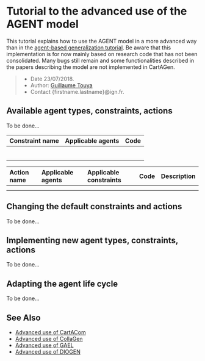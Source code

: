 # Tutorial to the advanced use of the AGENT model
This tutorial explains how to use the AGENT model in a more advanced way than in the [agent-based generalization tutorial][2]. Be aware that this implementation is for now mainly based on research code that has not been consolidated. Many bugs still remain and some functionalities described in the papers describing the model are not implemented in CartAGen.

> - Date 23/07/2018.
> - Author: [Guillaume Touya][1]
> - Contact {firstname.lastname}@ign.fr.

Available agent types, constraints, actions
-------------
To be done...

| Constraint name     | Applicable agents  		| Code 							|
|:--------------------|:----------------------|:------------------|
|   | 		| 	|
| 	|   	|   |
|   |   	|   |
|  	| 		|   |
|  	| 		|   |
|   | 		|   |


| Action name  | Applicable agents | Applicable constraints	| Code | Description |
|:-------------|:------------------|:------------------|:----------|:------------|
|   | 		| 	|   | 	|
| 	|   	|   |   | 	|

Changing the default constraints and actions
-------------
To be done...


Implementing new agent types, constraints, actions
-------------
To be done...


Adapting the agent life cycle
-------------
To be done...


See Also
-------------
- [Advanced use of CartACom][3]
- [Advanced use of CollaGen][4]
- [Advanced use of GAEL][5]
- [Advanced use of DIOGEN][6]


[1]: http://recherche.ign.fr/labos/cogit/english/cv.php?prenom=&nom=Touya
[2]: /tuto_agents.md
[3]: /agents/CartACom_advanced.md
[4]: /agents/CollaGen_advanced.md
[5]: /agents/GAEL_advanced.md
[6]: /agents/DIOGEN_advanced.md

